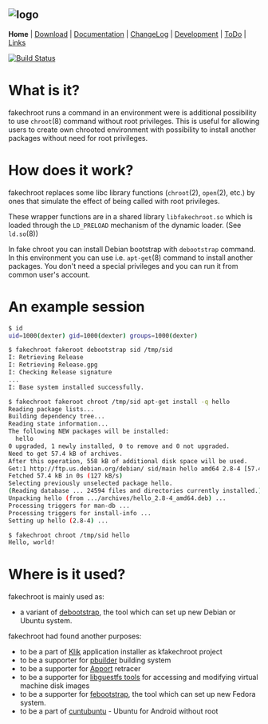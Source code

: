![logo](http://fakechroot.alioth.debian.org/img/fakechroot_logo.png)
---

**Home** | [Download](https://github.com/fakechroot/fakechroot/wiki/Download) | [Documentation](https://github.com/fakechroot/fakechroot/blob/master/man/fakechroot.pod) | [ChangeLog](https://github.com/fakechroot/fakechroot/blob/master/NEWS.md) | [Development](https://github.com/fakechroot/fakechroot/wiki/Development) | [ToDo](https://github.com/fakechroot/fakechroot/wiki/Todo) | [Links](https://github.com/fakechroot/fakechroot/wiki/Links)

[![Build Status](https://travis-ci.org/dex4er/fakechroot.png?branch=master)](https://travis-ci.org/dex4er/fakechroot)


What is it?
===========

fakechroot runs a command in an environment were is additional possibility to
use `chroot`(8) command without root privileges.  This is useful for allowing
users to create own chrooted environment with possibility to install another
packages without need for root privileges.


How does it work?
=================

fakechroot replaces some libc library functions (`chroot`(2), `open`(2), etc.)
by ones that simulate the effect of being called with root privileges.

These wrapper functions are in a shared library `libfakechroot.so` which is
loaded through the `LD_PRELOAD` mechanism of the dynamic loader.  (See
`ld.so`(8))

In fake chroot you can install Debian bootstrap with `debootstrap` command. In
this environment you can use i.e. `apt-get`(8) command to install another
packages. You don't need a special privileges and you can run it from common
user's account.


An example session
==================

```sh
$ id
uid=1000(dexter) gid=1000(dexter) groups=1000(dexter)

$ fakechroot fakeroot debootstrap sid /tmp/sid
I: Retrieving Release 
I: Retrieving Release.gpg 
I: Checking Release signature
...
I: Base system installed successfully.

$ fakechroot fakeroot chroot /tmp/sid apt-get install -q hello
Reading package lists...
Building dependency tree...
Reading state information...
The following NEW packages will be installed:
  hello
0 upgraded, 1 newly installed, 0 to remove and 0 not upgraded.
Need to get 57.4 kB of archives.
After this operation, 558 kB of additional disk space will be used.
Get:1 http://ftp.us.debian.org/debian/ sid/main hello amd64 2.8-4 [57.4 kB]
Fetched 57.4 kB in 0s (127 kB/s)
Selecting previously unselected package hello.
(Reading database ... 24594 files and directories currently installed.)
Unpacking hello (from .../archives/hello_2.8-4_amd64.deb) ...
Processing triggers for man-db ...
Processing triggers for install-info ...
Setting up hello (2.8-4) ...

$ fakechroot chroot /tmp/sid hello
Hello, world!
```


Where is it used?
=================

fakechroot is mainly used as:

* a variant of [debootstrap](http://code.erisian.com.au/Wiki/debootstrap), the tool which can set up new Debian or Ubuntu system.

fakechroot had found another purposes:

* to be a part of [Klik](http://klik.atekon.de) application installer as kfakechroot project
* to be a supporter for [pbuilder](http://pbuilder.alioth.debian.org/) building system
* to be a supporter for [Apport](https://wiki.ubuntu.com/Apport) retracer
* to be a supporter for [libguestfs tools](http://libguestfs.org/) for accessing and modifying virtual machine disk images
* to be a supporter for [febootstrap](http://et.redhat.com/~rjones/febootstrap/), the tool which can set up new Fedora system.
* to be a part of [cuntubuntu](https://play.google.com/store/apps/details?id=com.cuntubuntu) - Ubuntu for Android without root
